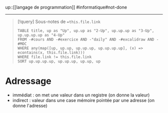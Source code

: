 up::[[langage de programmation]]
#informatique#not-done 

---

> [!query] Sous-notes de `=this.file.link`
> ```dataview
> TABLE title, up as "Up", up.up as "2-Up", up.up.up as "3-Up", up.up.up.up as "4-Up"
> FROM -#cours AND -#exercice AND -"daily" AND -#excalidraw AND -#MOC
> WHERE any(map([up, up.up, up.up.up, up.up.up.up], (x) => econtains(x, this.file.link)))
> WHERE file.link != this.file.link
> SORT up.up.up.up, up.up.up, up.up, up
> ```



# Adressage 
 - immédiat : on met une valeur dans un registre (on donne la valeur)
 - indirect : valeur dans une case mémoire pointée par une adresse (on donne l'adresse)
